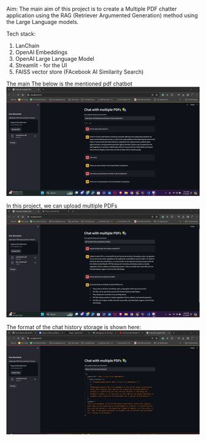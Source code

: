 Aim: The main aim of this project is to create a Multiple PDF chatter application using the RAG (Retriever Argumented Generation) method using the Large Language models.

Tech stack:
 1. LanChain
 2. OpenAI Embeddings
 3. OpenAI Large Language Model 
 4. Streamlit - for the UI 
 5. FAISS vector store (FAcebook AI Similarity Search) 

The main 
The below is the mentioned pdf chatbot 
![alt text](images_app/pdf_chatbot_UI.png)

In this project, we can upload multiple PDFs
![alt text](images_app/multiple_pdf_uploading.png)

The format of the chat history storage is shown here:
![alt text](<images_app/Screenshot 2024-03-03 200924.png>)
